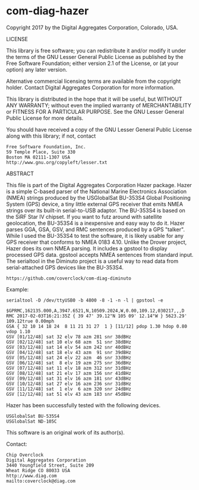 com-diag-hazer
=================

Copyright 2017 by the Digital Aggregates Corporation, Colorado, USA.

LICENSE

This library is free software; you can redistribute it and/or
modify it under the terms of the GNU Lesser General Public
License as published by the Free Software Foundation; either
version 2.1 of the License, or (at your option) any later version.

Alternative commercial licensing terms are available from the copyright
holder. Contact Digital Aggregates Corporation for more information.

This library is distributed in the hope that it will be useful,
but WITHOUT ANY WARRANTY; without even the implied warranty of
MERCHANTABILITY or FITNESS FOR A PARTICULAR PURPOSE. See the
GNU Lesser General Public License for more details.

You should have received a copy of the GNU Lesser General Public
License along with this library; if not, contact

    Free Software Foundation, Inc.
    59 Temple Place, Suite 330
    Boston MA 02111-1307 USA
    http://www.gnu.org/copyleft/lesser.txt

ABSTRACT

This file is part of the Digital Aggregates Corporation Hazer package. Hazer is
a simple C-based parser of the National Marine Electronics Association (NMEA)
strings produced by the USGlobalSat BU-353S4 Global Positioning System (GPS)
device, a tiny little external GPS receiver that emits NMEA strings over its
built-in serial-to-USB adaptor. The BU-353S4 is based on the SiRF Star IV
chipset. If you want to futz around with satellite geolocation, the BU-353S4
is a inexpensive  and easy way to do it. Hazer parses GGA, GSA, GSV, and RMC
sentences produced by a GPS "talker". While I used the BU-353S4 to test the
software, it is likely usable for any GPS receiver that conforms to NMEA 0183
4.10. Unlike the Drover project, Hazer does its own NMEA parsing. It includes
a gpstool to display processed GPS data. gpstool accepts NMEA sentences from
standard input. The serialtool in the Diminuto project is a useful way to
read data from serial-attached GPS devices like the BU-353S4.

    https://github.com/coverclock/com-diag-diminuto

Example:

    serialtool -D /dev/ttyUSB0 -b 4800 -8 -1 -n -l | gpstool -e

    $GPRMC,162135.000,A,3947.6521,N,10509.2024,W,0.00,109.12,030217,,,D
    RMC 2017-02-03T16:21:35Z { 39 47' 39.12"N 105 09' 12.14"W } 5623.29' 109.12true 0.00mph
    GSA { 32 10 14 18 24  8 11 21 31 27  1 } [11/12] pdop 1.30 hdop 0.80 vdop 1.10
    GSV [01/12/48] sat 32 elv 78 azm 281 snr 38dBHz
    GSV [02/12/48] sat 10 elv 68 azm  51 snr 38dBHz
    GSV [03/12/48] sat 14 elv 54 azm 242 snr 40dBHz
    GSV [04/12/48] sat 18 elv 43 azm  91 snr 39dBHz
    GSV [05/12/48] sat 24 elv 22 azm  46 snr 33dBHz
    GSV [06/12/48] sat  8 elv 19 azm 275 snr 36dBHz
    GSV [07/12/48] sat 11 elv 18 azm 312 snr 31dBHz
    GSV [08/12/48] sat 21 elv 17 azm 156 snr 41dBHz
    GSV [09/12/48] sat 31 elv 16 azm 181 snr 43dBHz
    GSV [10/12/48] sat 27 elv 16 azm 236 snr 31dBHz
    GSV [11/12/48] sat  1 elv  6 azm 320 snr 24dBHz
    GSV [12/12/48] sat 51 elv 43 azm 183 snr 45dBHz

Hazer has been successfully tested with the following devices.

	USGlobalSat BU-535S4
	USGlobalSat ND-105C

This software is an original work of its author(s).

Contact:

    Chip Overclock
    Digital Aggregates Corporation
    3440 Youngfield Street, Suite 209
    Wheat Ridge CO 80033 USA
    http://www.diag.com
    mailto:coverclock@diag.com
